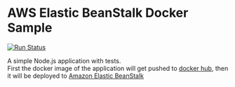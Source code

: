 AWS Elastic BeanStalk Docker Sample
====================================

[![Run Status](https://api.shippable.com/projects/56e93b119d043da07bdda580/badge?branch=master)](https://app.shippable.com/projects/56e93b119d043da07bdda580)

A simple Node.js application with tests.<br/>
First the docker image of the application will get pushed to [docker hub][2], then it will be deployed to [Amazon Elastic BeanStalk][1]

[1]: https://aws.amazon.com/elasticbeanstalk/
[2]: https://hub.docker.com/
